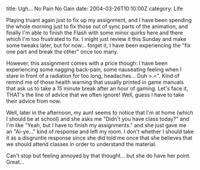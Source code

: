 title: Ugh… No Pain No Gain
date: 2004-03-26T10:10:00Z
category: Life

Playing truant again just to fix up my assignment, and I have been spending the whole morning just to fix those out of sync parts of the animation, and finally I'm able to finish the Flash with some minor quirks here and there which I'm too frustrated to fix. I might just review it this Sunday and make some tweaks later, but for now… forget it, I have been experiencing the "fix one part and break the other" once too many.

However, this assignment comes with a price though: I have been experiencing some nagging back-pain, some nauseating feeling when I stare in front of a radiation for too long, headaches… Duh >.<". Kind of remind me of those health warning that usually printed in game manuals that ask us to take a 15 minute break after an hour of gaming. Let's face it, THAT's the line of advice that we often ignore! Well, guess I have to take their advice from now.

Well, later in the afternoon, my aunt seems to notice that I'm at home (which I should be at school) and she asks me "Didn't you have class today?" and I'm like "Yeah, but I have to finish my assignments." and she just gave me an "Ai-ye…" kind of response and left my room. I don't whether I should take it as a disgruntle response since she did told me once that she believes that we should attend classes in order to understand the material.

Can't stop but feeling annoyed by that thought… but she do have her point. Great…
